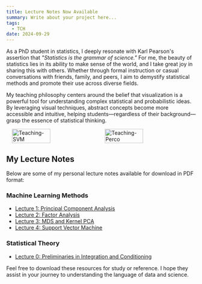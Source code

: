```yaml
---
title: Lecture Notes Now Available
summary: Write about your project here...
tags:
  - TCH
date: 2024-09-29
---
```


As a PhD student in statistics, I deeply resonate with Karl Pearson's assertion that *"Statistics is the grammar of science."* For me, the beauty of statistics lies in its ability to make sense of the world, and I take great joy in sharing this with others. Whether through formal instruction or casual conversations with friends, family, and peers, I aim to demystify statistical methods and promote their use across diverse fields.

My teaching philosophy centers around the belief that visualization is a powerful tool for understanding complex statistical and probabilistic ideas. By leveraging visual techniques, abstract concepts become more accessible and intuitive, helping students—regardless of their background—grasp the essence of statistical thinking.

<div style="display: flex; justify-content: center; gap: 20px; margin: 0 auto; max-width: 800px;">
  <img src="/images/teaching-fig1.jpg" alt=Teaching-SVM style="width: 45%;">
  <img src="/images/teaching-fig2.jpg" alt="Teaching-Perco" style="width: 45%;">
</div>



## My Lecture Notes

Below are some of my personal lecture notes available for download in PDF format:

### Machine Learning Methods

- <a href="/notes/ml-pca.pdf" target="_blank">Lecture 1: Principal Component Analysis</a>
- <a href="/notes/ml-fa.pdf" target="_blank">Lecture 2: Factor Analysis</a>
- <a href="/notes/ml-kpca.pdf" target="_blank">Lecture 3: MDS and Kernel PCA</a>
- <a href="/notes/ml-svm.pdf" target="_blank">Lecture 4: Support Vector Machine</a>

### Statistical Theory

- <a href="/notes/st-pres.pdf" target="_blank">Lecture 0: Preliminaries in Integration and Conditioning</a>

Feel free to download these resources for study or reference. I hope they assist in your journey to understanding the language of data and science.